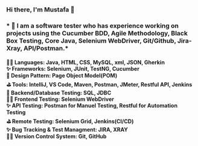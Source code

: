 ### Hi there, I'm Mustafa 👋

### * 🔭 I am a software tester who has experience working on projects using the Cucumber BDD, Agile Methodology, Black Box Testing, Core Java, Selenium WebDriver, Git/Github, Jira-Xray, API/Postman.*


#### 🐱‍🏍 Languages: Java, HTML, CSS, MySQL, xml, JSON, Gherkin <br>✨ Frameworks: Selenium, JUnit, TestNG, Cucumber <br>🥇 Design Pattern: Page Object Model(POM)<br> ⛳ Tools: IntelliJ, VS Code, Maven, Postman, JMeter, Restful API, Jenkins<br> 🥇 Backend/Database Testing: SQL, JDBC<br> 🐱‍🏍 Frontend Testing: Selenium WebDriver<br> ✨ API Testing: Postman for Manuel Testing, Restful for Automation Testing<br>⛳ Remote Testing: Selenium Grid, Jenkins(CI/CD)<br> ✨ Bug Tracking & Test Managment: JIRA, XRAY<br> 🐱‍🏍 Version Control System: Git, GitHub


